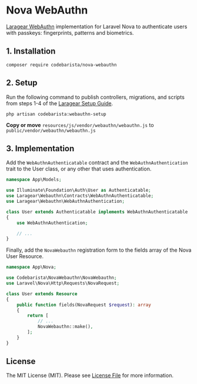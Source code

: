 # Nova WebAuthn

[Laragear WebAuthn](https://github.com/Laragear/WebAuthn) implementation for Laravel Nova to authenticate users with
passkeys: fingerprints, patterns and biometrics.

## 1. Installation

```shell
composer require codebarista/nova-webauthn
```

## 2. Setup

Run the following command to publish controllers, migrations, and scripts from steps 1-4 of
the [Laragear Setup Guide](https://github.com/Laragear/WebAuthn?tab=readme-ov-file#set-up).

```shell
php artisan codebarista:webauthn-setup
```

**Copy or move** `resources/js/vendor/webauthn/webauthn.js`
to `public/vendor/webauthn/webauthn.js`

## 3. Implementation

Add the `WebAuthnAuthenticatable` contract and the `WebAuthnAuthentication` trait to the User class, or any other that
uses authentication.

```php
namespace App\Models;

use Illuminate\Foundation\Auth\User as Authenticatable;
use Laragear\Webauthn\Contracts\WebAuthnAuthenticatable;
use Laragear\Webauthn\WebAuthnAuthentication;

class User extends Authenticatable implements WebAuthnAuthenticatable
{
    use WebAuthnAuthentication;

    // ...
}
```

Finally, add the `NovaWebauthn` registration form to the fields array of the Nova User Resource.

```php
namespace App\Nova;

use Codebarista\NovaWebauthn\NovaWebauthn;
use Laravel\Nova\Http\Requests\NovaRequest;

class User extends Resource
{
    public function fields(NovaRequest $request): array
    {
        return [
            // ...
            NovaWebauthn::make(),
        ];
    }
}
```

## License

The MIT License (MIT). Please see [License File](LICENSE) for more information.
